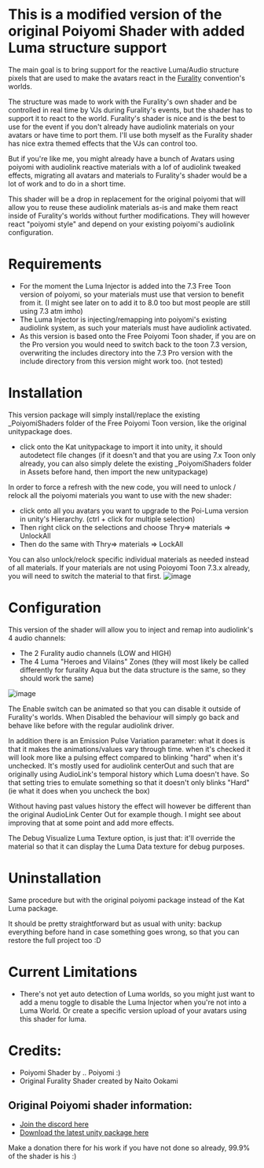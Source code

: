 # This is a modified version of the original Poiyomi Shader with added Luma structure support
The main goal is to bring support for the reactive Luma/Audio structure pixels that are used to make the avatars react in the [Furality](https://furality.org/) convention's worlds.

The structure was made to work with the Furality's own shader and be controlled in real time by VJs during Furality's events, but the shader has to support it to react to the world.
Furality's shader is nice and is the best to use for the event if you don't already have audiolink materials on your avatars or have time to port them.
I'll use both myself as the Furality shader has nice extra themed effects that the VJs can control too.

But if you're like me, you might already have a bunch of Avatars using poiyomi with audiolink reactive materials with a lof of audiolink tweaked effects, migrating all avatars and materials to Furality's shader would be a lot of work and to do in a short time.

This shader will be a drop in replacement for the original poiyomi that will allow you to reuse these audiolink materials as-is and make them react inside of Furality's worlds without further modifications.
They will however react "poiyomi style" and depend on your existing poiyomi's audiolink configuration.


# Requirements
- For the moment the Luma Injector is added into the 7.3 Free Toon version of poiyomi, so your materials must use that version to benefit from it. (I might see later on to add it to 8.0 too but most people are still using 7.3 atm imho)
- The Luma Injector is injecting/remapping into poiyomi's existing audiolink system, as such your materials must have audiolink activated.
- As this version is based onto the Free Poiyomi Toon shader, if you are on the Pro version you would need to switch back to the toon 7.3 version, overwriting the includes directory into the 7.3 Pro version with the include directory from this version might work too. (not tested)

# Installation
This version package will simply install/replace the existing _PoiyomiShaders folder of the Free Poiyomi Toon version,  like the original unitypackage does.
- click onto the Kat unitypackage to import it into unity, it should autodetect file changes (if it doesn't and that you are using 7.x Toon only already, you can also simply delete the existing _PoiyomiShaders folder in Assets before hand, then import the new unitypackage)


In order to force a refresh with the new code, you will need to unlock / relock all the poiyomi materials you want to use with the new shader:
- click onto all you avatars you want to upgrade to the Poi-Luma version in unity's Hierarchy. (ctrl + click for multiple selection)
- Then right click on the selections and choose Thry=> materials => UnlockAll
- Then do the same with Thry=> materials => LockAll

You can also unlock/relock specific individual materials as needed instead of all materials.
If your materials are not using Poioyomi Toon 7.3.x already, you will need to switch the material to that first.
![image](https://user-images.githubusercontent.com/2088877/169650133-3f983486-8d8b-423f-a4b5-ed92d299c015.png)


# Configuration
This version of the shader will allow you to inject and remap into audiolink's 4 audio channels:
- The 2 Furality audio channels (LOW and HIGH)
- The 4 Luma "Heroes and Vilains" Zones (they will most likely be called differently for furality Aqua but the data structure is the same, so they should work the same)

![image](https://user-images.githubusercontent.com/2088877/169650150-55b3b87c-f874-4fca-af9e-50dc11a1163d.png)

The Enable switch can be animated so that you can disable it outside of Furality's worlds.
When Disabled the behaviour will simply go back and behave like before with the regular audiolink driver. 

In addition there is an Emission Pulse Variation parameter: what it does is that it makes the animations/values vary through time.
when it's checked it will look more like a pulsing effect compared to blinking "hard" when it's unchecked.
It's mostly used for audiolink centerOut and such that are originally using AudioLink's temporal history which Luma doesn't have.
So that setting tries to emulate something so that it doesn't only blinks "Hard"
(ie what it does when you uncheck the box)

Without having past values history the effect will however be different than the original AudioLink Center Out for example though.
I might see about improving that at some point and add more effects.

The Debug Visualize Luma Texture option, is just that: it'll override the material so that it can display the Luma Data texture for debug purposes.

# Uninstallation
Same procedure but with the original poiyomi package instead of the Kat Luma package.

It should be pretty straightforward but as usual with unity: backup everything before hand in case something goes wrong, so that you can restore the full project too :D

# Current Limitations
- There's not yet auto detection of Luma worlds, so you might just want to add a menu toggle to disable the Luma Injector when you're not into a Luma World.
Or create a specific version upload of your avatars using this shader for luma.


# Credits:
- Poiyomi Shader by .. Poiyomi :)
- Original Furality Shader created by Naito Ookami

## Original Poiyomi shader information:
-  [Join the discord here](https://poiyomi.com)
- [Download the latest unity package here](https://github.com/poiyomi/PoiyomiToonShader/releases/latest)

Make a donation there for his work if you have not done so already,  99.9% of the shader is his :)



